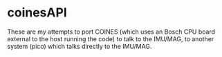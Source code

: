 # coinesAPI

These are my attempts to port COINES (which uses an Bosch CPU board external 
to the host running the code) to talk to the IMU/MAG, to another system (pico) 
which talks directly to the IMU/MAG.

